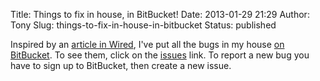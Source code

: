 Title: Things to fix in house, in BitBucket!
Date: 2013-01-29 21:29
Author: Tony
Slug: things-to-fix-in-house-in-bitbucket
Status: published

Inspired by an [article in Wired](http://www.wired.com/wiredenterprise/2013/01/this-old-house/), I've put all the bugs in my house [on BitBucket](https://bitbucket.org/tlocke/house/). To see them, click on the [issues](https://bitbucket.org/tlocke/house/issues?status=new&status=open) link. To report a new bug you have to sign up to BitBucket, then create a new issue.
